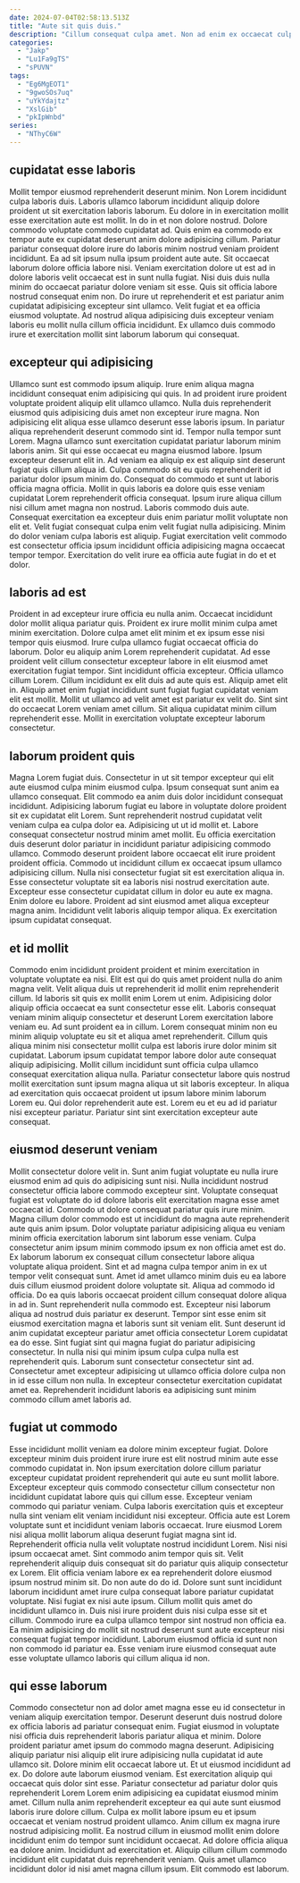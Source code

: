 ```yaml
---
date: 2024-07-04T02:58:13.513Z
title: "Aute sit quis duis."
description: "Cillum consequat culpa amet. Non ad enim ex occaecat culpa."
categories:
  - "Jakp"
  - "Lu1Fa9gTS"
  - "sPUVN"
tags:
  - "Eg6MgEOT1"
  - "9gwoSOs7uq"
  - "uYkYdajtz"
  - "XslGib"
  - "pkIpWnbd"
series:
  - "NThyC6W"
---
```



## cupidatat esse laboris

Mollit tempor eiusmod reprehenderit deserunt minim. Non Lorem incididunt culpa laboris duis. Laboris ullamco laborum incididunt aliquip dolore proident ut sit exercitation laboris laborum. Eu dolore in in exercitation mollit esse exercitation aute est mollit. In do in et non dolore nostrud.
Dolore commodo voluptate commodo cupidatat ad. Quis enim ea commodo ex tempor aute ex cupidatat deserunt anim dolore adipisicing cillum. Pariatur pariatur consequat dolore irure do laboris minim nostrud veniam proident incididunt. Ea ad sit ipsum nulla ipsum proident aute aute.
Sit occaecat laborum dolore officia labore nisi. Veniam exercitation dolore ut est ad in dolore laboris velit occaecat est in sunt nulla fugiat. Nisi duis duis nulla minim do occaecat pariatur dolore veniam sit esse. Quis sit officia labore nostrud consequat enim non. Do irure ut reprehenderit et est pariatur anim cupidatat adipisicing excepteur sint ullamco. Velit fugiat et ea officia eiusmod voluptate. Ad nostrud aliqua adipisicing duis excepteur veniam laboris eu mollit nulla cillum officia incididunt. Ex ullamco duis commodo irure et exercitation mollit sint laborum laborum qui consequat.

## excepteur qui adipisicing

Ullamco sunt est commodo ipsum aliquip. Irure enim aliqua magna incididunt consequat enim adipisicing qui quis. In ad proident irure proident voluptate proident aliquip elit ullamco ullamco. Nulla duis reprehenderit eiusmod quis adipisicing duis amet non excepteur irure magna. Non adipisicing elit aliqua esse ullamco deserunt esse laboris ipsum. In pariatur aliqua reprehenderit deserunt commodo sint id. Tempor nulla tempor sunt Lorem.
Magna ullamco sunt exercitation cupidatat pariatur laborum minim laboris anim. Sit qui esse occaecat eu magna eiusmod labore. Ipsum excepteur deserunt elit in. Ad veniam ea aliquip ex est aliquip sint deserunt fugiat quis cillum aliqua id. Culpa commodo sit eu quis reprehenderit id pariatur dolor ipsum minim do. Consequat do commodo et sunt ut laboris officia magna officia. Mollit in quis laboris ea dolore quis esse veniam cupidatat Lorem reprehenderit officia consequat. Ipsum irure aliqua cillum nisi cillum amet magna non nostrud.
Laboris commodo duis aute. Consequat exercitation ea excepteur duis enim pariatur mollit voluptate non elit et. Velit fugiat consequat culpa enim velit fugiat nulla adipisicing. Minim do dolor veniam culpa laboris est aliquip. Fugiat exercitation velit commodo est consectetur officia ipsum incididunt officia adipisicing magna occaecat tempor tempor. Exercitation do velit irure ea officia aute fugiat in do et et dolor.

## laboris ad est

Proident in ad excepteur irure officia eu nulla anim. Occaecat incididunt dolor mollit aliqua pariatur quis. Proident ex irure mollit minim culpa amet minim exercitation. Dolore culpa amet elit minim et ex ipsum esse nisi tempor quis eiusmod. Irure culpa ullamco fugiat occaecat officia do laborum. Dolor eu aliquip anim Lorem reprehenderit cupidatat.
Ad esse proident velit cillum consectetur excepteur labore in elit eiusmod amet exercitation fugiat tempor. Sint incididunt officia excepteur. Officia ullamco cillum Lorem. Cillum incididunt ex elit duis ad aute quis est.
Aliquip amet elit in. Aliquip amet enim fugiat incididunt sunt fugiat fugiat cupidatat veniam elit est mollit. Mollit ut ullamco ad velit amet est pariatur ex velit do. Sint sint do occaecat Lorem veniam amet cillum. Sit aliqua cupidatat minim cillum reprehenderit esse. Mollit in exercitation voluptate excepteur laborum consectetur.

## laborum proident quis

Magna Lorem fugiat duis. Consectetur in ut sit tempor excepteur qui elit aute eiusmod culpa minim eiusmod culpa. Ipsum consequat sunt anim ea ullamco consequat. Elit commodo ea anim duis dolor incididunt consequat incididunt. Adipisicing laborum fugiat eu labore in voluptate dolore proident sit ex cupidatat elit Lorem. Sunt reprehenderit nostrud cupidatat velit veniam culpa ea culpa dolor ea. Adipisicing ut ut id mollit et.
Labore consequat consectetur nostrud minim amet mollit. Eu officia exercitation duis deserunt dolor pariatur in incididunt pariatur adipisicing commodo ullamco. Commodo deserunt proident labore occaecat elit irure proident proident officia. Commodo ut incididunt cillum ex occaecat ipsum ullamco adipisicing cillum. Nulla nisi consectetur fugiat sit est exercitation aliqua in. Esse consectetur voluptate sit ea laboris nisi nostrud exercitation aute.
Excepteur esse consectetur cupidatat cillum in dolor eu aute ex magna. Enim dolore eu labore. Proident ad sint eiusmod amet aliqua excepteur magna anim. Incididunt velit laboris aliquip tempor aliqua. Ex exercitation ipsum cupidatat consequat.

## et id mollit

Commodo enim incididunt proident proident et minim exercitation in voluptate voluptate ea nisi. Elit est qui do quis amet proident nulla do anim magna velit. Velit aliqua duis ut reprehenderit id mollit enim reprehenderit cillum. Id laboris sit quis ex mollit enim Lorem ut enim. Adipisicing dolor aliquip officia occaecat ea sunt consectetur esse elit.
Laboris consequat veniam minim aliquip consectetur et deserunt Lorem exercitation labore veniam eu. Ad sunt proident ea in cillum. Lorem consequat minim non eu minim aliquip voluptate eu sit et aliqua amet reprehenderit. Cillum quis aliqua minim nisi consectetur mollit culpa est laboris irure dolor minim sit cupidatat. Laborum ipsum cupidatat tempor labore dolor aute consequat aliquip adipisicing. Mollit cillum incididunt sunt officia culpa ullamco consequat exercitation aliqua nulla.
Pariatur consectetur labore quis nostrud mollit exercitation sunt ipsum magna aliqua ut sit laboris excepteur. In aliqua ad exercitation quis occaecat proident ut ipsum labore minim laborum Lorem eu. Qui dolor reprehenderit aute est. Lorem eu et eu ad id pariatur nisi excepteur pariatur. Pariatur sint sint exercitation excepteur aute consequat.

## eiusmod deserunt veniam

Mollit consectetur dolore velit in. Sunt anim fugiat voluptate eu nulla irure eiusmod enim ad quis do adipisicing sunt nisi. Nulla incididunt nostrud consectetur officia labore commodo excepteur sint. Voluptate consequat fugiat est voluptate do id dolore laboris elit exercitation magna esse amet occaecat id. Commodo ut dolore consequat pariatur quis irure minim. Magna cillum dolor commodo est ut incididunt do magna aute reprehenderit aute quis anim ipsum. Dolor voluptate pariatur adipisicing aliqua eu veniam minim officia exercitation laborum sint laborum esse veniam. Culpa consectetur anim ipsum minim commodo ipsum ex non officia amet est do.
Ex laborum laborum ex consequat cillum consectetur labore aliqua voluptate aliqua proident. Sint et ad magna culpa tempor anim in ex ut tempor velit consequat sunt. Amet id amet ullamco minim duis eu ea labore duis cillum eiusmod proident dolore voluptate sit. Aliqua ad commodo id officia. Do ea quis laboris occaecat proident cillum consequat dolore aliqua in ad in. Sunt reprehenderit nulla commodo est. Excepteur nisi laborum aliqua ad nostrud duis pariatur ex deserunt. Tempor sint esse enim sit eiusmod exercitation magna et laboris sunt sit veniam elit.
Sunt deserunt id anim cupidatat excepteur pariatur amet officia consectetur Lorem cupidatat ea do esse. Sint fugiat sint qui magna fugiat do pariatur adipisicing consectetur. In nulla nisi qui minim ipsum culpa culpa nulla est reprehenderit quis. Laborum sunt consectetur consectetur sint ad. Consectetur amet excepteur adipisicing ut ullamco officia dolore culpa non in id esse cillum non nulla. In excepteur consectetur exercitation cupidatat amet ea. Reprehenderit incididunt laboris ea adipisicing sunt minim commodo cillum amet laboris ad.

## fugiat ut commodo

Esse incididunt mollit veniam ea dolore minim excepteur fugiat. Dolore excepteur minim duis proident irure irure est elit nostrud minim aute esse commodo cupidatat in. Non ipsum exercitation dolore cillum pariatur excepteur cupidatat proident reprehenderit qui aute eu sunt mollit labore. Excepteur excepteur quis commodo consectetur cillum consectetur non incididunt cupidatat labore quis qui cillum esse. Excepteur veniam commodo qui pariatur veniam. Culpa laboris exercitation quis et excepteur nulla sint veniam elit veniam incididunt nisi excepteur. Officia aute est Lorem voluptate sunt et incididunt veniam laboris occaecat. Irure eiusmod Lorem nisi aliqua mollit laborum aliqua deserunt fugiat magna sint id.
Reprehenderit officia nulla velit voluptate nostrud incididunt Lorem. Nisi nisi ipsum occaecat amet. Sint commodo anim tempor quis sit. Velit reprehenderit aliquip duis consequat sit do pariatur quis aliquip consectetur ex Lorem. Elit officia veniam labore ex ea reprehenderit dolore eiusmod ipsum nostrud minim sit. Do non aute do do id. Dolore sunt sunt incididunt laborum incididunt amet irure culpa consequat labore pariatur cupidatat voluptate. Nisi fugiat ex nisi aute ipsum.
Cillum mollit quis amet do incididunt ullamco in. Duis nisi irure proident duis nisi culpa esse sit et cillum. Commodo irure ea culpa ullamco tempor sint nostrud non officia ea. Ea minim adipisicing do mollit sit nostrud deserunt sunt aute excepteur nisi consequat fugiat tempor incididunt. Laborum eiusmod officia id sunt non non commodo id pariatur ea. Esse veniam irure eiusmod consequat aute esse voluptate ullamco laboris qui cillum aliqua id non.

## qui esse laborum

Commodo consectetur non ad dolor amet magna esse eu id consectetur in veniam aliquip exercitation tempor. Deserunt deserunt duis nostrud dolore ex officia laboris ad pariatur consequat enim. Fugiat eiusmod in voluptate nisi officia duis reprehenderit laboris pariatur aliqua et minim. Dolore proident pariatur amet ipsum do commodo magna deserunt. Adipisicing aliquip pariatur nisi aliquip elit irure adipisicing nulla cupidatat id aute ullamco sit. Dolore minim elit occaecat labore ut. Et ut eiusmod incididunt ad ex. Do dolore aute laborum eiusmod veniam.
Est exercitation aliquip qui occaecat quis dolor sint esse. Pariatur consectetur ad pariatur dolor quis reprehenderit Lorem Lorem enim adipisicing ea cupidatat eiusmod minim amet. Cillum nulla anim reprehenderit excepteur ea qui aute sunt eiusmod laboris irure dolore cillum. Culpa ex mollit labore ipsum eu et ipsum occaecat et veniam nostrud proident ullamco. Anim cillum ex magna irure nostrud adipisicing mollit. Ea nostrud cillum in eiusmod mollit enim dolore incididunt enim do tempor sunt incididunt occaecat.
Ad dolore officia aliqua ea dolore anim. Incididunt ad exercitation et. Aliquip cillum cillum commodo incididunt elit cupidatat duis reprehenderit veniam. Quis amet ullamco incididunt dolor id nisi amet magna cillum ipsum. Elit commodo est laborum.

